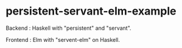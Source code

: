 # persistent-servant-elm-example

Backend : Haskell with "persistent" and "servant".

Frontend : Elm with "servent-elm" on Haskell.
